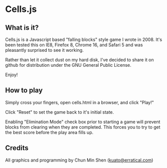 Cells.js
========

What is it?
-----------

Cells.js is a Javascript based "falling blocks" style game I wrote in 2008.
It's been tested this on IE8, Firefox 8, Chrome 16, and Safari 5 and was
pleasantly surprised to see it working.

Rather than let it collect dust on my hard disk, I've decided to share it
on github for distribution under the GNU General Public License.

Enjoy!

How to play
-----------

Simply cross your fingers, open cells.html in a browser, and click "Play!"

Click "Reset" to set the game back to it's initial state.

Enabling "Elimination Mode" check box prior to starting a game will prevent
blocks from clearing when they are completed. This forces you to try to get
the best score before the play area fills up.

Credits
-------

All graphics and programming by Chun Min Shen (kuato@erratical.com)

